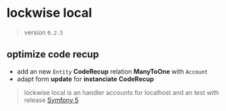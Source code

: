 # lockwise local

> version `0.2.5`

## optimize **code recup**

- add an new `Entity` **CodeRecup** relation **ManyToOne** with `Account`
- adapt form **update** for **instanciate** **CodeRecup**

> lockwise local is an handler accounts for localhost and an test with release [Symfony 5](https://symfony.com)
